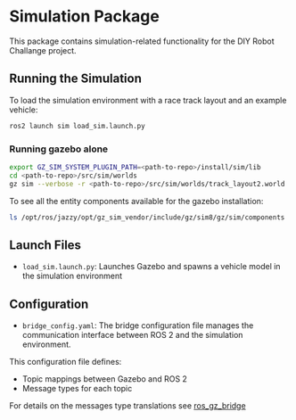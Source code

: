 # Simulation Package

This package contains simulation-related functionality for the DIY Robot Challange project.

## Running the Simulation

To load the simulation environment with a race track layout and an example vehicle:

```bash
ros2 launch sim load_sim.launch.py
```

### Running gazebo alone
```bash
export GZ_SIM_SYSTEM_PLUGIN_PATH=<path-to-repo>/install/sim/lib
cd <path-to-repo>/src/sim/worlds
gz sim --verbose -r <path-to-repo>/src/sim/worlds/track_layout2.world
```

To see all the entity components available for the gazebo installation:
```bash
ls /opt/ros/jazzy/opt/gz_sim_vendor/include/gz/sim8/gz/sim/components
```

## Launch Files

- `load_sim.launch.py`: Launches Gazebo and spawns a vehicle model in the simulation environment

## Configuration

- `bridge_config.yaml`: The bridge configuration file manages the communication interface between ROS 2 and the simulation environment.

This configuration file defines:
- Topic mappings between Gazebo and ROS 2
- Message types for each topic

For details on the messages type translations see [ros_gz_bridge](https://github.com/gazebosim/ros_gz/blob/jazzy/ros_gz_bridge/README.md)
